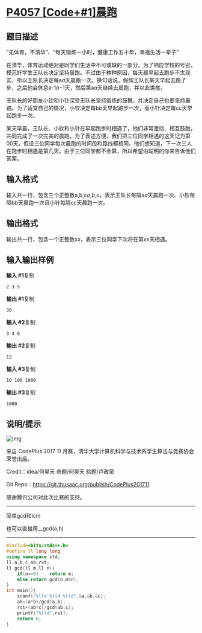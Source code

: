 # [P4057 [Code+#1]晨跑](https://www.luogu.com.cn/problem/P4057)

## 题目描述

“无体育，不清华”、“每天锻炼一小时，健康工作五十年，幸福生活一辈子”

在清华，体育运动绝对是同学们生活中不可或缺的一部分。为了响应学校的号召，模范好学生王队长决定坚持晨跑。不过由于种种原因，每天都早起去跑步不太现实，所以王队长决定每a*a*天晨跑一次。换句话说，假如王队长某天早起去跑了步，之后他会休息a-1*a*−1天，然后第a*a*天继续去晨跑，并以此类推。

王队长的好朋友小钦和小针深受王队长坚持锻炼的鼓舞，并决定自己也要坚持晨跑。为了适宜自己的情况，小钦决定每b*b*天早起跑步一次，而小针决定每c*c*天早起跑步一次。

某天早晨，王队长、小钦和小针在早起跑步时相遇了，他们非常激动、相互鼓励，共同完成了一次完美的晨跑。为了表述方便，我们把三位同学相遇的这天记为第00天。假设三位同学每次晨跑的时间段和路线都相同，他们想知道，下一次三人在跑步时相遇是第几天。由于三位同学都不会算，所以希望由聪明的你来告诉他们答案。

## 输入格式

输入共一行，包含三个正整数a,b,c*a*,*b*,*c*，表示王队长每隔a*a*天晨跑一次、小钦每隔b*b*天晨跑一次且小针每隔c*c*天晨跑一次。

## 输出格式

输出共一行，包含一个正整数x*x*，表示三位同学下次将在第x*x*天相遇。

## 输入输出样例

**输入 #1**复制

```
2 3 5
```

**输出 #1**复制

```
30
```

**输入 #2**复制

```
3 4 6
```

**输出 #2**复制

```
12
```

**输入 #3**复制

```
10 100 1000
```

**输出 #3**复制

```
1000
```

## 说明/提示

![img](https://cdn.luogu.com.cn/upload/pic/12819.png)

来自 CodePlus 2017 11 月赛，清华大学计算机科学与技术系学生算法与竞赛协会 荣誉出品。

Credit：idea/何昊天 命题/何昊天 验题/卢政荣

Git Repo：https://git.thusaac.org/publish/CodePlus201711

感谢腾讯公司对此次比赛的支持。



***

简单gcd和lcm

也可以直接用__gcd(a,b)

***



```c++
#include<bits/stdc++.h>
#define ll long long
using namespace std;
ll a,b,c,ab,rst;
ll gcd(ll m,ll n){
	if(n==0)	return m;
	else return gcd(n,m%n);
}
int main(){
	scanf("%lld %lld %lld",&a,&b,&c);
    ab=(a*b)/gcd(a,b);
    rst=(ab*c)/gcd(ab,c);
	printf("%lld",rst);
    return 0;
} 
```

